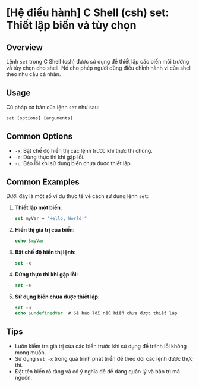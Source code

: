 # [Hệ điều hành] C Shell (csh) set: Thiết lập biến và tùy chọn

## Overview
Lệnh `set` trong C Shell (csh) được sử dụng để thiết lập các biến môi trường và tùy chọn cho shell. Nó cho phép người dùng điều chỉnh hành vi của shell theo nhu cầu cá nhân.

## Usage
Cú pháp cơ bản của lệnh `set` như sau:
```
set [options] [arguments]
```

## Common Options
- `-x`: Bật chế độ hiển thị các lệnh trước khi thực thi chúng.
- `-e`: Dừng thực thi khi gặp lỗi.
- `-u`: Báo lỗi khi sử dụng biến chưa được thiết lập.

## Common Examples
Dưới đây là một số ví dụ thực tế về cách sử dụng lệnh `set`:

1. **Thiết lập một biến**:
   ```csh
   set myVar = "Hello, World!"
   ```

2. **Hiển thị giá trị của biến**:
   ```csh
   echo $myVar
   ```

3. **Bật chế độ hiển thị lệnh**:
   ```csh
   set -x
   ```

4. **Dừng thực thi khi gặp lỗi**:
   ```csh
   set -e
   ```

5. **Sử dụng biến chưa được thiết lập**:
   ```csh
   set -u
   echo $undefinedVar  # Sẽ báo lỗi nếu biến chưa được thiết lập
   ```

## Tips
- Luôn kiểm tra giá trị của các biến trước khi sử dụng để tránh lỗi không mong muốn.
- Sử dụng `set -x` trong quá trình phát triển để theo dõi các lệnh được thực thi.
- Đặt tên biến rõ ràng và có ý nghĩa để dễ dàng quản lý và bảo trì mã nguồn.